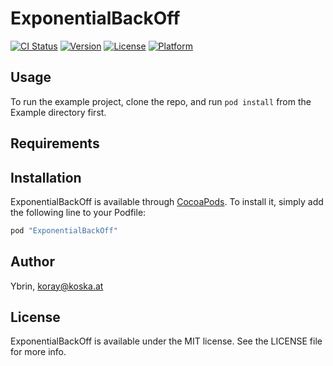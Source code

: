 # ExponentialBackOff

[![CI Status](http://img.shields.io/travis/Ybrin/ExponentialBackOff.svg?style=flat)](https://travis-ci.org/Ybrin/ExponentialBackOff)
[![Version](https://img.shields.io/cocoapods/v/ExponentialBackOff.svg?style=flat)](http://cocoapods.org/pods/ExponentialBackOff)
[![License](https://img.shields.io/cocoapods/l/ExponentialBackOff.svg?style=flat)](http://cocoapods.org/pods/ExponentialBackOff)
[![Platform](https://img.shields.io/cocoapods/p/ExponentialBackOff.svg?style=flat)](http://cocoapods.org/pods/ExponentialBackOff)

## Usage

To run the example project, clone the repo, and run `pod install` from the Example directory first.

## Requirements

## Installation

ExponentialBackOff is available through [CocoaPods](http://cocoapods.org). To install
it, simply add the following line to your Podfile:

```ruby
pod "ExponentialBackOff"
```

## Author

Ybrin, koray@koska.at

## License

ExponentialBackOff is available under the MIT license. See the LICENSE file for more info.
